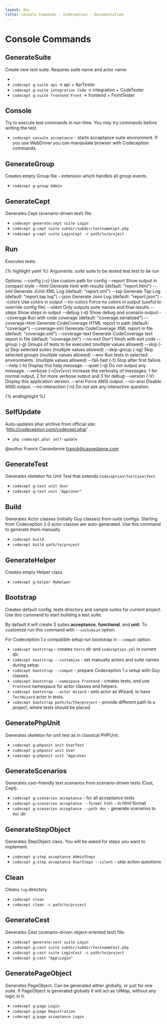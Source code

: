 ```yaml
---
layout: doc
title: Console Commands - Codeception - Documentation
---
```


# Console Commands

## GenerateSuite

Create new test suite. Requires suite name and actor name

* ``
* `codecept g:suite api` -> api + ApiTester
* `codecept g:suite integration Code` -> integration + CodeTester
* `codecept g:suite frontend Front` -> frontend + FrontTester













































## Console

Try to execute test commands in run-time. You may try commands before writing the test.

* `codecept console acceptance` - starts acceptance suite environment. If you use WebDriver you can manipulate browser with Codeception commands.







































## GenerateGroup

Creates empty Group file - extension which handles all group events.

* `codecept g:group Admin`












































## GenerateCept

Generates Cept (scenario-driven test) file:

* `codecept generate:cept suite Login`
* `codecept g:cept suite subdir/subdir/testnameCept.php`
* `codecept g:cept suite LoginCept -c path/to/project`













































## Run

Executes tests.

{% highlight yaml %}
Arguments:
 suite                 suite to be tested
 test                  test to be run

Options:
 --config (-c)         Use custom path for config
 --report              Show output in compact style
 --html                Generate html with results (default: "report.html")
 --xml                 Generate JUnit XML Log (default: "report.xml")
 --tap                 Generate Tap Log (default: "report.tap.log")
 --json                Generate Json Log (default: "report.json")
 --colors              Use colors in output
 --no-colors           Force no colors in output (useful to override config file)
 --silent              Only outputs suite names and final results
 --steps               Show steps in output
 --debug (-d)          Show debug and scenario output
 --coverage            Run with code coverage (default: "coverage.serialized")
 --coverage-html       Generate CodeCoverage HTML report in path (default: "coverage")
 --coverage-xml        Generate CodeCoverage XML report in file (default: "coverage.xml")
 --coverage-text       Generate CodeCoverage text report in file (default: "coverage.txt")
 --no-exit             Don't finish with exit code
 --group (-g)          Groups of tests to be executed (multiple values allowed)
 --skip (-s)           Skip selected suites (multiple values allowed)
 --skip-group (-sg)    Skip selected groups (multiple values allowed)
 --env                 Run tests in selected environments. (multiple values allowed)
 --fail-fast (-f)      Stop after first failure
 --help (-h)           Display this help message.
 --quiet (-q)          Do not output any message.
 --verbose (-v|vv|vvv) Increase the verbosity of messages: 1 for normal output, 2 for more verbose output and 3 for debug
 --version (-V)        Display this application version.
 --ansi                Force ANSI output.
 --no-ansi             Disable ANSI output.
 --no-interaction (-n) Do not ask any interactive question.

{% endhighlight %}














































## SelfUpdate

Auto-updates phar archive from official site: 'http://codeception.com/codecept.phar' .

* `php codecept.phar self-update`

@author Franck Cassedanne <franck@cassedanne.com>







































## GenerateTest

Generates skeleton for Unit Test that extends `Codeception\TestCase\Test`.

* `codecept g:test unit User`
* `codecept g:test unit "App\User"`












































## Build

Generates Actor classes (initially Guy classes) from suite configs.
Starting from Codeception 2.0 actor classes are auto-generated. Use this command to generate them manually.

* `codecept build`
* `codecept build path/to/project`















































## GenerateHelper

Creates empty Helper class.

* `codecept g:helper MyHelper`













































## Bootstrap

Creates default config, tests directory and sample suites for current project. Use this command to start building a test suite.

By default it will create 3 suites **acceptance**, **functional**, and **unit**. To customize run this command with `--customize` option.

For Codeception 1.x compatible setup run bootstrap in `--compat` option.

* `codecept bootstrap` - creates `tests` dir and `codeception.yml` in current dir.
* `codecept bootstrap --customize` - set manually actors and suite names during setup
* `codecept bootstrap --compat` - prepare Codeception 1.x setup with Guy classes.
* `codecept bootstrap --namespace Frontend` - creates tests, and use `Frontend` namespace for actor classes and helpers.
* `codecept bootstrap --actor Wizard` - sets actor as Wizard, to have `TestWizard` actor in tests.
* `codecept bootstrap path/to/the/project` - provide different path to a project, where tests should be placed
















































## GeneratePhpUnit

Generates skeleton for unit test as in classical PHPUnit.

* `codecept g:phpunit unit UserTest`
* `codecept g:phpunit unit User`
* `codecept g:phpunit unit "App\User`













































## GenerateScenarios

Generates user-friendly text scenarios from scenario-driven tests (Cest, Cept).

* `codecept g:scenarios acceptance` - for all acceptance tests
* `codecept g:scenarios acceptance --format html` - in html format
* `codecept g:scenarios acceptance --path doc` - generate scenarios to `doc` dir
















































## GenerateStepObject

Generates StepObject class. You will be asked for steps you want to implement.

* `codecept g:step acceptance AdminSteps`
* `codecept g:step acceptance UserSteps --silent` - skip action questions













































## Clean

Cleans `log` directory

* `codecept clean`
* `codecept clean -c path/to/project`






































## GenerateCest

Generates Cest (scenario-driven object-oriented test) file:

* `codecept generate:cest suite Login`
* `codecept g:cest suite subdir/subdir/testnameCest.php`
* `codecept g:cest suite LoginCest -c path/to/project`
* `codecept g:cest "App\Login"`













































## GeneratePageObject

Generates PageObject. Can be generated either globally, or just for one suite.
If PageObject is generated globally it will act as UIMap, without any logic in it.

* `codecept g:page Login`
* `codecept g:page Registration`
* `codecept g:page acceptance Login`














































